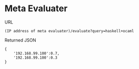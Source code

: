 # Meta Evaluater
URL
```
(IP address of meta evaluater)/evaluate?query=haskell+ocaml
```
Returned JSON
```
{
    '192.168.99.100':0.7,
    '192.168.99.100':0.3
}
```

